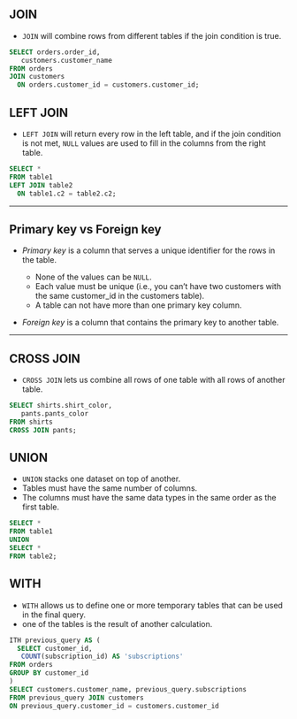 ## JOIN
- `JOIN` will combine rows from different tables if the join condition is true.

```sql
SELECT orders.order_id,
   customers.customer_name
FROM orders
JOIN customers
  ON orders.customer_id = customers.customer_id;
```

## LEFT JOIN
- `LEFT JOIN` will return every row in the left table, and if the join condition is not met, `NULL` values are used to fill in the columns from the right table.

```sql
SELECT *
FROM table1
LEFT JOIN table2
  ON table1.c2 = table2.c2;
```

---
## Primary key vs Foreign key
- *Primary key* is a column that serves a unique identifier for the rows in the table.
  - None of the values can be `NULL`.
  - Each value must be unique (i.e., you can’t have two customers with the same customer_id in the customers table).
  - A table can not have more than one primary key column.

- *Foreign key* is a column that contains the primary key to another table.

---
## CROSS JOIN
- `CROSS JOIN` lets us combine all rows of one table with all rows of another table.

```sql
SELECT shirts.shirt_color,
   pants.pants_color
FROM shirts
CROSS JOIN pants;
```

## UNION
- `UNION` stacks one dataset on top of another.
- Tables must have the same number of columns.
- The columns must have the same data types in the same order as the first table.

```sql
SELECT *
FROM table1
UNION
SELECT *
FROM table2;
```

## WITH
- `WITH` allows us to define one or more temporary tables that can be used in the final query.
-  one of the tables is the result of another calculation.

```sql
ITH previous_query AS (
  SELECT customer_id,
   COUNT(subscription_id) AS 'subscriptions'
FROM orders
GROUP BY customer_id 
)
SELECT customers.customer_name, previous_query.subscriptions
FROM previous_query JOIN customers 
ON previous_query.customer_id = customers.customer_id
```
